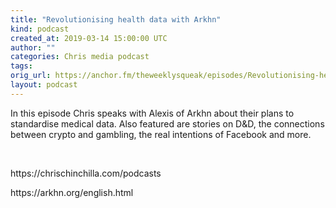 ```yaml
---
title: "Revolutionising health data with Arkhn"
kind: podcast
created_at: 2019-03-14 15:00:00 UTC
author: ""
categories: Chris media podcast
tags: 
orig_url: https://anchor.fm/theweeklysqueak/episodes/Revolutionising-health-data-with-Arkhn-e3f4lc
layout: podcast
---
```

<p>In this episode Chris speaks with Alexis of Arkhn about their plans to standardise medical data. Also featured are stories on D&amp;D, the connections between crypto and gambling, the real intentions of Facebook and more.</p>
<p><br></p>
<p>https://chrischinchilla.com/podcasts</p>
<p>https://arkhn.org/english.html</p>